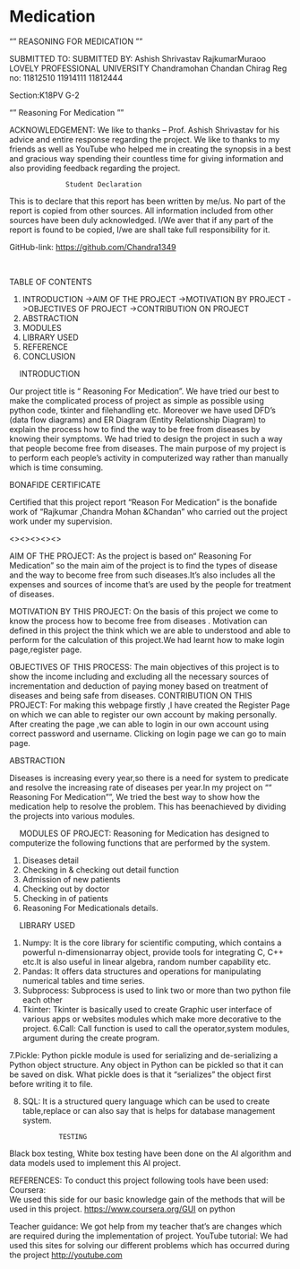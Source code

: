 # Medication
 

“” REASONING FOR MEDICATION ””



SUBMITTED TO:                                                               SUBMITTED BY:
Ashish Shrivastav         			 RajkumarMuraoo
 LOVELY PROFESSIONAL UNIVERSITY			Chandramohan
Chandan Chirag
Reg no: 11812510
                                                                                    11914111
     11812444
                                                                                           
Section:K18PV G-2


  “” Reasoning For Medication ””

ACKNOWLEDGEMENT:
        We like to thanks – Prof. Ashish Shrivastav for his advice and entire response regarding the project. We like to thanks to my friends as well as YouTube who helped me in creating the synopsis in a best and gracious way spending their countless time for giving information and also providing feedback regarding the project.


                  Student Declaration
This is to declare that this report has been written by me/us. No part of the report is copied from other sources. All information included from other sources have been duly acknowledged. I/We aver that if any part of the report is found to be copied, I/we are shall take full responsibility for it. 

GitHub-link: https://github.com/Chandra1349 


 

  TABLE OF CONTENTS
1.	 INTRODUCTION
->AIM OF THE PROJECT
->MOTIVATION BY PROJECT
->OBJECTIVES OF PROJECT
->CONTRIBUTION ON PROJECT
2.	 ABSTRACTION
3.	MODULES
4.	 LIBRARY USED
5.	 REFERENCE
6.	CONCLUSION

 
INTRODUCTION

Our project title is “ Reasoning For Medication”. We have tried our best to make the complicated process of project as simple as possible using python code, tkinter and filehandling etc. Moreover we  have used DFD’s (data flow diagrams) and ER Diagram (Entity Relationship Diagram) to explain the process how to find the way to be free from diseases by knowing their symptoms. We had tried to design the project in such a way that people become free from diseases. The main purpose of my project is to perform each people’s activity in computerized way rather than manually which is time consuming.



BONAFIDE CERTIFICATE  



Certified that this project report “Reason For Medication” is the bonafide work of “Rajkumar ,Chandra Mohan &Chandan” who carried out the project work under my supervision.    








<<Name of Supervisor>><<Academic Destination>><<ID of Supervisor>><<Department of Supervisor>><<Signature of the Supervisor>>





AIM OF THE PROJECT:
       As the project is based on“ Reasoning For Medication” so the main aim of the project is to find the types of disease and the way to become free from such diseases.It’s also includes all the expenses and sources of income that’s are used by the people for treatment of diseases. 






MOTIVATION BY THIS PROJECT:
       On the basis of this project we come to know the process how to become free from diseases . Motivation can defined in this project the think which we are able to understood and able to perform for the calculation of this project.We had learnt how to make login page,register page.



OBJECTIVES OF THIS PROCESS:
         The main objectives of this project is to show the income including and excluding all the necessary sources of incrementation and deduction of paying money based on treatment of diseases and being safe from diseases. 
CONTRIBUTION ON THIS PROJECT: 
          For making this webpage firstly ,I have created the Register Page on which we can able to register our own account by making personally. After creating the page ,we can able to login in our own account using correct password and username. Clicking on login page we can go to main page.



ABSTRACTION

Diseases is increasing every year,so there is a need for system to predicate and resolve the increasing rate  of diseases per year.In my project on ““ Reasoning For Medication””, We  tried the  best way to show how the  medication help to resolve  the problem. This has beenachieved by dividing the projects into various modules. 

 
MODULES OF PROJECT:
Reasoning for Medication has designed to computerize the following functions that are performed by the system.
1.	Diseases  detail
2.	Checking in & checking out detail function
3.	Admission of new patients
4.	Checking out by doctor
5.	Checking in of patients
6.	Reasoning For Medicationals details.



 
LIBRARY USED

1.	Numpy:
It is the core library for scientific computing,
which contains a powerful n-dimensionarray object,
provide tools for integrating C, C++ etc.It is also useful 
in linear algebra, random number capability etc.
2.	Pandas: 
It offers data structures and operations for manipulating numerical tables and time series.
3.	Subprocess:
Subprocess is used to link two or more than two python file each other
4.	Tkinter:
Tkinter is  basically used to create Graphic user interface of various apps or websites modules which make more decorative to the project.
6.Call:
           Call function is used to call the operator,system modules,
argument during the create   program.


7.Pickle: 
Python pickle module is used for serializing and de-serializing a Python object structure. Any object in Python can be pickled so that it can be saved on disk. What pickle does is that it “serializes” the object first before writing it to file.


8. SQL: 
          It is a structured query language which can be used to create table,replace or can also say that is helps for database management system.

















				TESTING
Black box testing, White box testing have been done on the AI algorithm and data models used to implement this AI project.






















REFERENCES:
To conduct this project following tools have been used:
Coursera:	
We used this side for our basic knowledge gain of the methods that will be used in this project. 
https://www.coursera.org/GUI on python

Teacher guidance:
We got help from my teacher that’s are changes which are required during the implementation of project.
YouTube tutorial:
    We had used this sites for solving our different problems which has occurred during the project
http://youtube.com
 

 



